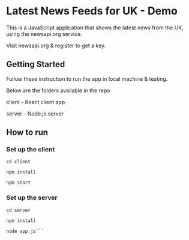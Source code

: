 # Latest News Feeds for UK - Demo
 
This is a JavaScript application that shows the latest news from the UK, using the newsapi.org service.

Visit newsapi.org & register to get a key. 

## Getting Started

Follow these instruction to run the app in local machine & testing.

Below are the folders available in the repo

client - React client app

server - Node.js server

## How to run

### Set up the client

```
cd client
```

```
npm install
```

```
npm start
```

### Set up the server


```
cd server
```

```
npm install
```

```
node app.js```
